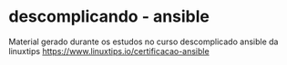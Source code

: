 # descomplicando - ansible

Material gerado durante os estudos no curso descomplicado ansible da linuxtips
https://www.linuxtips.io/certificacao-ansible
